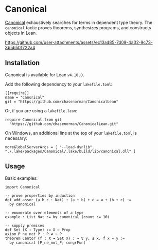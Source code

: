 # Canonical

[Canonical](https://chasenorman.com) exhaustively searches for terms in dependent type theory. The `canonical` tactic proves theorems, synthesizes programs, and constructs objects in Lean.

https://github.com/user-attachments/assets/ec13ad85-7d09-4a32-9c73-3b5b501722a4

## Installation

Canonical is available for Lean `v4.18.0`.

Add the following dependency to your `lakefile.toml`:
```
[[require]]
name = "Canonical"
git = "https://github.com/chasenorman/CanonicalLean"
```
Or, if you are using a `lakefile.lean`:
```
require Canonical from git
  "https://github.com/chasenorman/CanonicalLean.git"
```

On Windows, an additional line at the top of your `lakefile.toml` is necessary:
```
moreGlobalServerArgs = [ "--load-dynlib", "./.lake/packages/Canonical/.lake/build/lib/canonical.dll" ]
```

## Usage

Basic examples:

```lean
import Canonical

-- prove properties by induction
def add_assoc (a b c : Nat) : (a + b) + c = a + (b + c) := 
  by canonical

-- enumerate over elements of a type
example : List Nat := by canonical (count := 10)

-- supply premises
def Set (X : Type) := X → Prop
axiom P_ne_not_P : P ≠ ¬ P
theorem Cantor (f : X → Set X) : ¬ ∀ y, ∃ x, f x = y :=
  by canonical [P_ne_not_P, congrFun]
```
